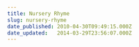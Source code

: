 ```yaml
---
title: Nursery Rhyme
slug: nursery-rhyme
date_published: 2010-04-30T09:49:15.000Z
date_updated:   2014-03-29T23:56:07.000Z
---
```



